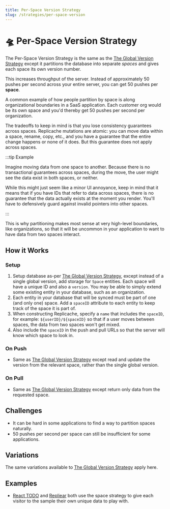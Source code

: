```yaml
---
title: Per-Space Version Strategy
slug: /strategies/per-space-version
---
```


# 🛸 Per-Space Version Strategy

The Per-Space Version Strategy is the same as the [The Global Version Strategy](/concepts/strategies/global-version) except it partitions the database into separate _spaces_ and gives each space its own version number.

This increases throughput of the server. Instead of approximately 50 pushes per second across your entire server, you can get 50 pushes per **space**.

A common example of how people partition by space is along organizational boundaries in a SaaS application. Each customer org would be its own space and you'd thereby get 50 pushes per second per organization.

The tradeoffs to keep in mind is that you lose consistency guarantees across spaces. Replicache mutations are atomic: you can move data within a space, rename, copy, etc., and you have a guarantee that the entire change happens or none of it does. But this guarantee does not apply across spaces.

:::tip Example

Imagine moving data from one space to another. Because there is no transactional guarantees across spaces, during the move, the user might see the data exist in both spaces, or neither.

While this might just seem like a minor UI annoyance, keep in mind that it means that if you have IDs that refer to data across spaces, there is no guarantee that the data actually exists at the moment you render. You'll have to defensively guard against invalid pointers into other spaces.

:::

This is why partitioning makes most sense at very high-level boundaries, like organizations, so that it will be uncommon in your application to want to have data from two spaces interact.

## How it Works

### Setup

1. Setup database as-per [The Global Version Strategy](/concepts/strategies/global-version), except instead of a single global version, add storage for `Space` entities. Each space will have a unique ID and also a `version`. You may be able to simply extend some existing entity in your database, such as an organization.
2. Each entity in your database that will be synced must be part of one (and only one) space. Add a `spaceID` attribute to each entity to keep track of the space it is part of.
3. When constructing Replicache, specify a `name` that includes the `spaceID`, for example: `${userID}/${spaceID}` so that if a user moves between spaces, the data from two spaces won't get mixed.
4. Also include the `spaceID` in the push and pull URLs so that the server will know which space to look in.

### On Push

- Same as [The Global Version Strategy](/concepts/strategies/global-version) except read and update the version from the relevant space, rather than the single global version.

### On Pull

- Same as [The Global Version Strategy](/concepts/strategies/global-version) except return only data from the requested space.

## Challenges

- It can be hard in some applications to find a way to partition spaces naturally.
- 50 pushes per second per space can still be insufficient for some applications.

## Variations

The same variations available to [The Global Version Strategy](/concepts/strategies/global-version#variations) apply here.

## Examples

- [React TODO](/examples/todo) and [Repliear](/examples/repliear) both use the space strategy to give each visitor to the sample their own unique data to play with.
